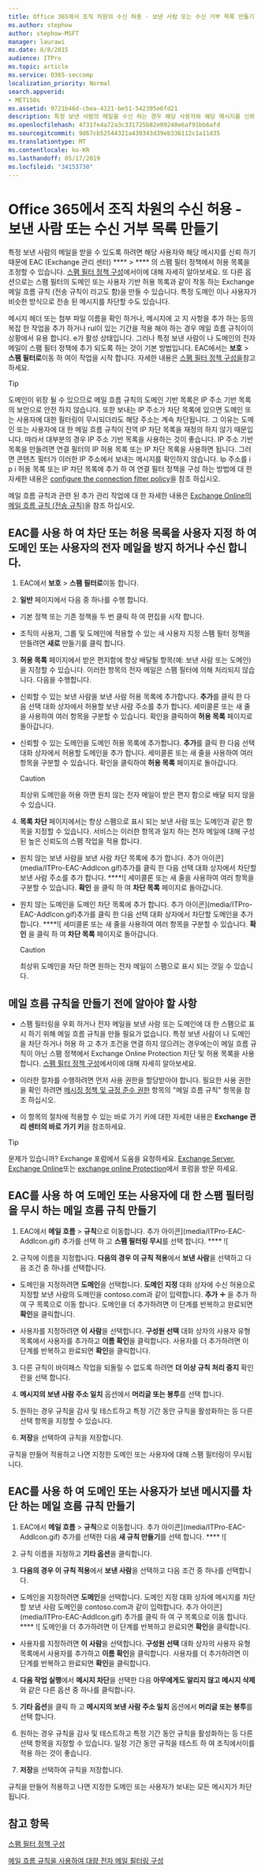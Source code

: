 ```yaml
---
title: Office 365에서 조직 차원의 수신 허용 - 보낸 사람 또는 수신 거부 목록 만들기
ms.author: stephow
author: stephow-MSFT
manager: laurawi
ms.date: 8/8/2015
audience: ITPro
ms.topic: article
ms.service: O365-seccomp
localization_priority: Normal
search.appverid:
- MET150s
ms.assetid: 9721b46d-cbea-4121-be51-542395e6fd21
description: 특정 보낸 사람의 메일을 수신 하는 경우 해당 사용자와 해당 메시지를 신뢰 하기 때문에 Exchange 관리 센터의 스팸 필터 정책에서 허용 목록을 조정할 수 있습니다.
ms.openlocfilehash: 4731fe4a72a3c331725b82e09240e6af91bb6afd
ms.sourcegitcommit: 9d67cb52544321a430343d39eb336112c1a11d35
ms.translationtype: MT
ms.contentlocale: ko-KR
ms.lasthandoff: 05/17/2019
ms.locfileid: "34153730"
---
```

# <a name="create-organization-wide-safe-sender-or-blocked-sender-lists-in-office-365"></a>Office 365에서 조직 차원의 수신 허용 - 보낸 사람 또는 수신 거부 목록 만들기
  
특정 보낸 사람의 메일을 받을 수 있도록 하려면 해당 사용자와 해당 메시지를 신뢰 하기 때문에 EAC (Exchange 관리 센터) **** \> **** 의 스팸 필터 정책에서 허용 목록을 조정할 수 있습니다. [스팸 필터 정책 구성](configure-your-spam-filter-policies.md)에서이에 대해 자세히 알아보세요. 또 다른 옵션으로는 스팸 필터의 도메인 또는 사용자 기반 허용 목록과 같이 작동 하는 Exchange 메일 흐름 규칙 (전송 규칙이 라고도 함)을 만들 수 있습니다. 특정 도메인 이나 사용자가 비슷한 방식으로 전송 된 메시지를 차단할 수도 있습니다.
  
메시지 헤더 또는 첨부 파일 이름을 확인 하거나, 메시지에 고 지 사항을 추가 하는 등의 복잡 한 작업을 추가 하거나 rul이 있는 기간을 적용 해야 하는 경우 메일 흐름 규칙이이 상황에서 유용 합니다. e가 활성 상태입니다. 그러나 특정 보낸 사람이 나 도메인의 전자 메일이 스팸 필터 정책에 추가 되도록 하는 것이 기본 방법입니다. EAC에서는 **보호** \> **스팸 필터로**이동 하 여이 작업을 시작 합니다. 자세한 내용은 [스팸 필터 정책 구성을](configure-your-spam-filter-policies.md)참고 하세요.
  
> [!TIP]
> 도메인이 위장 될 수 있으므로 메일 흐름 규칙의 도메인 기반 목록은 IP 주소 기반 목록의 보안으로 안전 하지 않습니다. 또한 보내는 IP 주소가 차단 목록에 있으면 도메인 또는 사용자에 대한 필터링이 무시되더라도 해당 주소는 계속 차단됩니다. 그 이유는 도메인 또는 사용자에 대 한 메일 흐름 규칙이 전역 IP 차단 목록을 재정의 하지 않기 때문입니다. 따라서 대부분의 경우 IP 주소 기반 목록을 사용하는 것이 좋습니다. IP 주소 기반 목록을 만들려면 연결 필터의 IP 허용 목록 또는 IP 차단 목록을 사용하면 됩니다. 그러면 콘텐츠 필터가 이러한 IP 주소에서 보내는 메시지를 확인하지 않습니다. Ip 주소를 i p i 허용 목록 또는 IP 차단 목록에 추가 하 여 연결 필터 정책을 구성 하는 방법에 대 한 자세한 내용은 [configure the connection filter policy](configure-the-connection-filter-policy.md)을 참조 하십시오. 
  
메일 흐름 규칙과 관련 된 추가 관리 작업에 대 한 자세한 내용은 [Exchange Online의 메일 흐름 규칙 (전송 규칙)](http://technet.microsoft.com/library/743bd525-0ca2-426d-b76c-b4a052bc8886.aspx)을 참조 하십시오.
  
## <a name="use-the-eac-to-customize-a-block-or-allow-list-to-prevent-or-receive-email-from-a-domain-or-user"></a>EAC를 사용 하 여 차단 또는 허용 목록을 사용자 지정 하 여 도메인 또는 사용자의 전자 메일을 방지 하거나 수신 합니다.

1. EAC에서 **보호** \> **스팸 필터로**이동 합니다. 
    
2. **일반** 페이지에서 다음 중 하나를 수행 합니다. 
    
  - 기본 정책 또는 기존 정책을 두 번 클릭 하 여 편집을 시작 합니다.
    
  - 조직의 사용자, 그룹 및 도메인에 적용할 수 있는 새 사용자 지정 스팸 필터 정책을 만들려면 **새로** 만들기를 클릭 합니다. 
    
3. **허용 목록** 페이지에서 받은 편지함에 항상 배달될 항목(예: 보낸 사람 또는 도메인)을 지정할 수 있습니다. 이러한 항목의 전자 메일은 스팸 필터에 의해 처리되지 않습니다. 다음을 수행합니다. 
    
  - 신뢰할 수 있는 보낸 사람을 보낸 사람 허용 목록에 추가합니다. **추가**를 클릭 한 다음 선택 대화 상자에서 허용할 보낸 사람 주소를 추가 합니다. 세미콜론 또는 새 줄을 사용하여 여러 항목을 구분할 수 있습니다. 확인을 클릭하여 **허용 목록** 페이지로 돌아갑니다. 
    
  - 신뢰할 수 있는 도메인을 도메인 허용 목록에 추가합니다. **추가**를 클릭 한 다음 선택 대화 상자에서 허용할 도메인을 추가 합니다. 세미콜론 또는 새 줄을 사용하여 여러 항목을 구분할 수 있습니다. 확인을 클릭하여 **허용 목록** 페이지로 돌아갑니다. 
    
    > [!CAUTION]
    > 최상위 도메인을 허용 하면 원치 않는 전자 메일이 받은 편지 함으로 배달 되지 않을 수 있습니다. 
  
4. **목록 차단** 페이지에서는 항상 스팸으로 표시 되는 보낸 사람 또는 도메인과 같은 항목을 지정할 수 있습니다. 서비스는 이러한 항목과 일치 하는 전자 메일에 대해 구성 된 높은 신뢰도의 스팸 작업을 적용 합니다. 
    
  - 원치 않는 보낸 사람을 보낸 사람 차단 목록에 추가 합니다. 추가 아이콘](media/ITPro-EAC-AddIcon.gif)추가를 클릭 한 다음 선택 대화 상자에서 차단할 보낸 사람 주소를 추가 합니다. ****![ 세미콜론 또는 새 줄을 사용하여 여러 항목을 구분할 수 있습니다. **확인** 을 클릭 하 여 **차단 목록** 페이지로 돌아갑니다. 
    
  - 원치 않는 도메인을 도메인 차단 목록에 추가 합니다. 추가 아이콘](media/ITPro-EAC-AddIcon.gif)추가를 클릭 한 다음 선택 대화 상자에서 차단할 도메인을 추가 합니다. ****![ 세미콜론 또는 새 줄을 사용하여 여러 항목을 구분할 수 있습니다. **확인** 을 클릭 하 여 **차단 목록** 페이지로 돌아갑니다. 
    
    > [!CAUTION]
    > 최상위 도메인을 차단 하면 원하는 전자 메일이 스팸으로 표시 되는 것일 수 있습니다. 
  
## <a name="what-do-you-need-to-know-before-you-begin-creating-a-mail-flow-rule"></a>메일 흐름 규칙을 만들기 전에 알아야 할 사항
    
- 스팸 필터링을 우회 하거나 전자 메일을 보낸 사람 또는 도메인에 대 한 스팸으로 표시 하기 위해 메일 흐름 규칙을 만들 필요가 없습니다. 특정 보낸 사람이 나 도메인을 차단 하거나 허용 하 고 추가 조건을 연결 하지 않으려는 경우에는이 메일 흐름 규칙이 아닌 스팸 정책에서 Exchange Online Protection 차단 및 허용 목록을 사용 합니다. [스팸 필터 정책 구성](configure-your-spam-filter-policies.md)에서이에 대해 자세히 알아보세요.
    
- 이러한 절차를 수행하려면 먼저 사용 권한을 할당받아야 합니다. 필요한 사용 권한을 확인 하려면 [메시징 정책 및 규정 준수 권한](http://technet.microsoft.com/library/ec4d3b9f-b85a-4cb9-95f5-6fc149c3899b.aspx) 항목의 "메일 흐름 규칙" 항목을 참조 하십시오. 
    
- 이 항목의 절차에 적용할 수 있는 바로 가기 키에 대한 자세한 내용은 **Exchange 관리 센터의 바로 가기 키**을 참조하세요.
    
> [!TIP]
> 문제가 있습니까? Exchange 포럼에서 도움을 요청하세요. [Exchange Server](https://go.microsoft.com/fwlink/p/?linkId=60612), [Exchange Online](https://go.microsoft.com/fwlink/p/?linkId=267542)또는 [exchange online Protection](https://go.microsoft.com/fwlink/p/?linkId=285351)에서 포럼을 방문 하세요. 
  
## <a name="use-the-eac-to-create-a-mail-flow-rule-to-bypass-spam-filtering-for-a-domain-or-user"></a>EAC를 사용 하 여 도메인 또는 사용자에 대 한 스팸 필터링을 무시 하는 메일 흐름 규칙 만들기

1. EAC에서 **메일 흐름** \> **규칙**으로 이동합니다. 추가 아이콘](media/ITPro-EAC-AddIcon.gif) 추가를 선택 하 고 **스팸 필터링 무시**를 선택 합니다. **** ![
    
2. 규칙에 이름을 지정합니다. **다음의 경우 이 규칙 적용**에서 **보낸 사람**을 선택하고 다음 조건 중 하나를 선택합니다. 
    
  - 도메인을 지정하려면 **도메인**을 선택합니다. **도메인 지정** 대화 상자에 수신 허용으로 지정할 보낸 사람의 도메인을 contoso.com과 같이 입력합니다. **추가** ![아이콘](media/ITPro-EAC-AddIcon.gif) 을 추가 하 여 구 목록으로 이동 합니다. 도메인을 더 추가하려면 이 단계를 반복하고 완료되면 **확인**을 클릭합니다. 
    
  - 사용자를 지정하려면 **이 사람**을 선택합니다. **구성원 선택** 대화 상자의 사용자 유형 목록에서 사용자를 추가하고 **이름 확인**을 클릭합니다. 사용자를 더 추가하려면 이 단계를 반복하고 완료되면 **확인**을 클릭합니다. 
    
3. 다른 규칙이 바이패스 작업을 되돌릴 수 없도록 하려면 **더 이상 규칙 처리 중지** 확인란을 선택 합니다. 
    
4. **메시지의 보낸 사람 주소 일치** 옵션에서 **머리글 또는 봉투**를 선택 합니다.
    
5. 원하는 경우 규칙을 감사 및 테스트하고 특정 기간 동안 규칙을 활성화하는 등 다른 선택 항목을 지정할 수 있습니다.
    
6. **저장**을 선택하여 규칙을 저장합니다. 
    
규칙을 만들어 적용하고 나면 지정한 도메인 또는 사용자에 대해 스팸 필터링이 무시됩니다.
  
## <a name="use-the-eac-to-create-a-mail-flow-rule-that-blocks-messages-sent-from-a-domain-or-user"></a>EAC를 사용 하 여 도메인 또는 사용자가 보낸 메시지를 차단 하는 메일 흐름 규칙 만들기

1. EAC에서 **메일 흐름** \> **규칙**으로 이동합니다. 추가 아이콘](media/ITPro-EAC-AddIcon.gif) 추가를 선택한 다음 **새 규칙 만들기**를 선택 합니다. **** ![
    
2. 규칙 이름을 지정하고 **기타 옵션**을 클릭합니다. 
    
3. **다음의 경우 이 규칙 적용**에서 **보낸 사람**을 선택하고 다음 조건 중 하나를 선택합니다. 
    
  - 도메인을 지정하려면 **도메인**을 선택합니다. 도메인 지정 대화 상자에 메시지를 차단할 보낸 사람 도메인을 contoso.com과 같이 입력합니다. 추가 아이콘](media/ITPro-EAC-AddIcon.gif) 추가를 클릭 하 여 구 목록으로 이동 합니다. **** ![ 도메인을 더 추가하려면 이 단계를 반복하고 완료되면 **확인**을 클릭합니다. 
    
  - 사용자를 지정하려면 **이 사람**을 선택합니다. **구성원 선택** 대화 상자의 사용자 유형 목록에서 사용자를 추가하고 **이름 확인**을 클릭합니다. 사용자를 더 추가하려면 이 단계를 반복하고 완료되면 **확인**을 클릭합니다. 
    
4. **다음 작업 실행**에서 **메시지 차단**을 선택한 다음 **아무에게도 알리지 않고 메시지 삭제**와 같은 다른 옵션 중 하나를 클릭합니다.
    
5. **기타 옵션**을 클릭 하 고 **메시지의 보낸 사람 주소 일치** 옵션에서 **머리글 또는 봉투**를 선택 합니다.
    
6. 원하는 경우 규칙을 감사 및 테스트하고 특정 기간 동안 규칙을 활성화하는 등 다른 선택 항목을 지정할 수 있습니다. 일정 기간 동안 규칙을 테스트 하 여 조직에서이를 적용 하는 것이 좋습니다.
    
7. **저장**을 선택하여 규칙을 저장합니다. 
    
규칙을 만들어 적용하고 나면 지정한 도메인 또는 사용자가 보내는 모든 메시지가 차단됩니다.
  
## <a name="see-also"></a>참고 항목

[스팸 필터 정책 구성](configure-your-spam-filter-policies.md)
  
[메일 흐름 규칙을 사용하여 대량 전자 메일 필터링 구성](use-transport-rules-to-configure-bulk-email-filtering.md)

